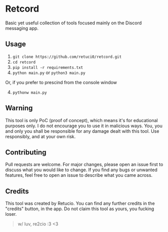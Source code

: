 # Retcord

Basic yet useful collection of tools focused mainly on the Discord messaging app.

## Usage
1. `git clone https://github.com/retuci0/retcord.git`
2. `cd retcord`
3. `pip install -r requirements.txt`
4. `python main.py` or `python3 main.py`

Or, if you prefer to prescind from the console window

4. `pythonw main.py`

## Warning
This tool is only PoC (proof of concept), which means it's for educational purposes only. I do not encourage you to use it in malicious ways. You, you and only you shall be responsible for any damage dealt with this tool. Use responsibly, and at your own risk.

## Contributing
Pull requests are welcome. For major changes, please open an issue first to discuss what you would like to change.
If you find any bugs or unwanted features, feel free to open an issue to describe what you came across.

## Credits
This tool was created by Retucio. You can find any further credits in the "credits" button, in the app. Do not claim this tool as yours, you fucking loser.

> w/ luv, re2cio :3 <3